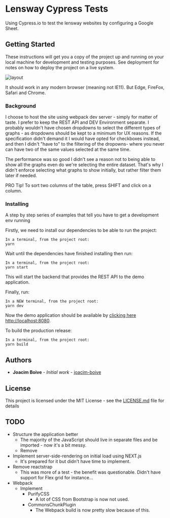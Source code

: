 # Lensway Cypress Tests

Using Cypress.io to test the lensway websites by configuring a Google Sheet.


## Getting Started

These instructions will get you a copy of the project up and running on your local machine for development and testing purposes. See deployment for notes on how to deploy the project on a live system.

![layout](https://user-images.githubusercontent.com/270235/31095085-c61289a0-a7b7-11e7-98c5-a64790c04a91.jpg)

It should work in any modern browser (meaning not IE11). But Edge, FireFox, Safari and Chrome.

### Background

I choose to host the site using webpack dev server - simply for matter of taste. I prefer to keep the REST API and DEV Environment separate.
I probably wouldn't have chosen dropdowns to select the different types of graphs - as dropdowns should be kept to a minimum for UX reasons.
If the specification didn't demand it I would have opted for checkboxes instead, and then I didn't "have to" to the filtering of the dropowns-
where you never can have two of the same values selected at the same time.

The performance was so good I didn't see a reason not to being able to show all the graphs even do we're selecting the entire dataset.
That's why I didn't enforce selecting what graphs to show initially, but rather filter them later if needed.

PRO Tip! To sort two columns of the table, press SHIFT and click on a column.


### Installing

A step by step series of examples that tell you have to get a development env running

Firstly, we need to install our dependencies to be able to run the project:
```
In a terminal, from the project root:
yarn

```

Wait until the dependencies have finished installing then run:

```
In a terminal, from the project root:
yarn start

```

This will start the backend that provides the REST API to the demo application.

Finally, run:

```
In a NEW terminal, from the project root:
yarn dev

```

Now the demo application should be available by [clicking here http://localhost:8080](http://localhost:8080).

To build the production release:

```
In a terminal, from the project root:
yarn build

```

## Authors

* **Joacim Boive** - *Initial work* - [joacim-boive](https://github.com/joacim-boive)


## License

This project is licensed under the MIT License - see the [LICENSE.md](LICENSE.md) file for details

## TODO

* Structure the application better
  * The majority of the JavaScript should live in separate files and be imported - now it's a bit messy.
  * Remove 
* Implement server-side-rendering on initial load using NEXT.js
  * It's prepared for it but didn't have time to implement.
* Remove reactstrap
  * This was more of a test - the benefit was questionable. Didn't have support for Flex grid for instance...
* Webpack
  * Implement
    * PurifyCSS
      * A lot of CSS from Bootstrap is now not used.
    * CommonsChunkPlugin
      * The Webpack build is now pretty slow because of this.
    
